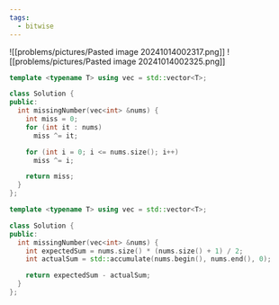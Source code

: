 ```yaml
---
tags:
  - bitwise
---
```

![[problems/pictures/Pasted image 20241014002317.png]]
![[problems/pictures/Pasted image 20241014002325.png]]




```c++
template <typename T> using vec = std::vector<T>;

class Solution {
public:
  int missingNumber(vec<int> &nums) {
    int miss = 0;
    for (int it : nums)
      miss ^= it;

    for (int i = 0; i <= nums.size(); i++)
      miss ^= i;

    return miss;
  }
};
```


```c++
template <typename T> using vec = std::vector<T>;

class Solution {
public:
  int missingNumber(vec<int> &nums) {
    int expectedSum = nums.size() * (nums.size() + 1) / 2;
    int actualSum = std::accumulate(nums.begin(), nums.end(), 0);

    return expectedSum - actualSum;
  }
};
```